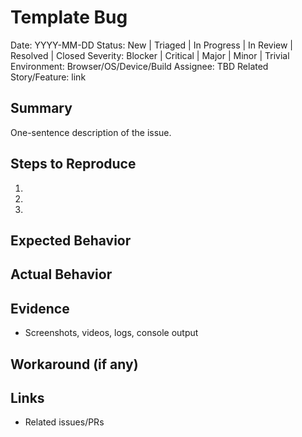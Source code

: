 # Template Bug

Date: YYYY-MM-DD
Status: New | Triaged | In Progress | In Review | Resolved | Closed
Severity: Blocker | Critical | Major | Minor | Trivial
Environment: Browser/OS/Device/Build
Assignee: TBD
Related Story/Feature: link

## Summary
One-sentence description of the issue.

## Steps to Reproduce
1. 
2. 
3. 

## Expected Behavior

## Actual Behavior

## Evidence
- Screenshots, videos, logs, console output

## Workaround (if any)

## Links
- Related issues/PRs